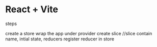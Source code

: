 # React + Vite

steps 

create a store
wrap the app under provider
create slice //slice contain name, intial state, reducers
register reducer in store

